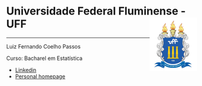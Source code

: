# Universidade Federal Fluminense - UFF <img src="man/figures/UFF_brasao.png" align="right" />

---

Luiz Fernando Coelho Passos 

Curso: Bacharel em Estatística

  * [Linkedin](https://www.linkedin.com/in/luizfernandocoelhopassos/)
  * [Personal homepage](https://luizfcp.github.io/)
